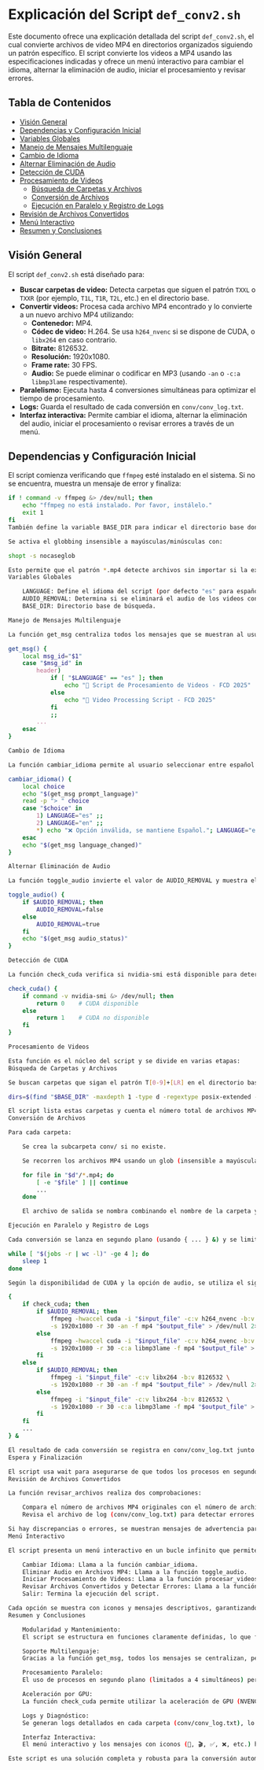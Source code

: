 # Explicación del Script `def_conv2.sh`

Este documento ofrece una explicación detallada del script `def_conv2.sh`, el cual convierte archivos de video MP4 en directorios organizados siguiendo un patrón específico. El script convierte los videos a MP4 usando las especificaciones indicadas y ofrece un menú interactivo para cambiar el idioma, alternar la eliminación de audio, iniciar el procesamiento y revisar errores.

## Tabla de Contenidos

- [Visión General](#visión-general)
- [Dependencias y Configuración Inicial](#dependencias-y-configuración-inicial)
- [Variables Globales](#variables-globales)
- [Manejo de Mensajes Multilenguaje](#manejo-de-mensajes-multilenguaje)
- [Cambio de Idioma](#cambio-de-idioma)
- [Alternar Eliminación de Audio](#alternar-eliminación-de-audio)
- [Detección de CUDA](#detección-de-cuda)
- [Procesamiento de Videos](#procesamiento-de-videos)
  - [Búsqueda de Carpetas y Archivos](#búsqueda-de-carpetas-y-archivos)
  - [Conversión de Archivos](#conversión-de-archivos)
  - [Ejecución en Paralelo y Registro de Logs](#ejecución-en-paralelo-y-registro-de-logs)
- [Revisión de Archivos Convertidos](#revisión-de-archivos-convertidos)
- [Menú Interactivo](#menú-interactivo)
- [Resumen y Conclusiones](#resumen-y-conclusiones)

## Visión General

El script `def_conv2.sh` está diseñado para:

- **Buscar carpetas de video:** Detecta carpetas que siguen el patrón `TXXL` o `TXXR` (por ejemplo, `T1L`, `T1R`, `T2L`, etc.) en el directorio base.
- **Convertir videos:** Procesa cada archivo MP4 encontrado y lo convierte a un nuevo archivo MP4 utilizando:
  - **Contenedor:** MP4.
  - **Códec de video:** H.264. Se usa `h264_nvenc` si se dispone de CUDA, o `libx264` en caso contrario.
  - **Bitrate:** 8126532.
  - **Resolución:** 1920x1080.
  - **Frame rate:** 30 FPS.
  - **Audio:** Se puede eliminar o codificar en MP3 (usando `-an` o `-c:a libmp3lame` respectivamente).
- **Paralelismo:** Ejecuta hasta 4 conversiones simultáneas para optimizar el tiempo de procesamiento.
- **Logs:** Guarda el resultado de cada conversión en `conv/conv_log.txt`.
- **Interfaz interactiva:** Permite cambiar el idioma, alternar la eliminación del audio, iniciar el procesamiento o revisar errores a través de un menú.

## Dependencias y Configuración Inicial

El script comienza verificando que `ffmpeg` esté instalado en el sistema. Si no se encuentra, muestra un mensaje de error y finaliza:

```bash
if ! command -v ffmpeg &> /dev/null; then
    echo "ffmpeg no está instalado. Por favor, instálelo."
    exit 1
fi
También define la variable BASE_DIR para indicar el directorio base donde se buscarán las carpetas. Si se pasa un parámetro, se usará ese directorio; de lo contrario, se usa el directorio actual.

Se activa el globbing insensible a mayúsculas/minúsculas con:

shopt -s nocaseglob

Esto permite que el patrón *.mp4 detecte archivos sin importar si la extensión está en minúsculas o mayúsculas.
Variables Globales

    LANGUAGE: Define el idioma del script (por defecto "es" para español).
    AUDIO_REMOVAL: Determina si se eliminará el audio de los videos convertidos (true o false).
    BASE_DIR: Directorio base de búsqueda.

Manejo de Mensajes Multilenguaje

La función get_msg centraliza todos los mensajes que se muestran al usuario, permitiendo cambiar de idioma de forma consistente. Por ejemplo:

get_msg() {
    local msg_id="$1"
    case "$msg_id" in
        header)
            if [ "$LANGUAGE" == "es" ]; then
                echo "🎥 Script de Procesamiento de Videos - FCD 2025"
            else
                echo "🎥 Video Processing Script - FCD 2025"
            fi
            ;;
        ...
    esac
}

Cambio de Idioma

La función cambiar_idioma permite al usuario seleccionar entre español e inglés:

cambiar_idioma() {
    local choice
    echo "$(get_msg prompt_language)"
    read -p "> " choice
    case "$choice" in
        1) LANGUAGE="es" ;;
        2) LANGUAGE="en" ;;
        *) echo "❌ Opción inválida, se mantiene Español."; LANGUAGE="es" ;;
    esac
    echo "$(get_msg language_changed)"
}

Alternar Eliminación de Audio

La función toggle_audio invierte el valor de AUDIO_REMOVAL y muestra el estado actual:

toggle_audio() {
    if $AUDIO_REMOVAL; then
        AUDIO_REMOVAL=false
    else
        AUDIO_REMOVAL=true
    fi
    echo "$(get_msg audio_status)"
}

Detección de CUDA

La función check_cuda verifica si nvidia-smi está disponible para determinar si se puede usar la aceleración por GPU:

check_cuda() {
    if command -v nvidia-smi &> /dev/null; then
        return 0    # CUDA disponible
    else
        return 1    # CUDA no disponible
    fi
}

Procesamiento de Videos

Esta función es el núcleo del script y se divide en varias etapas:
Búsqueda de Carpetas y Archivos

Se buscan carpetas que sigan el patrón T[0-9]+[LR] en el directorio base utilizando:

dirs=$(find "$BASE_DIR" -maxdepth 1 -type d -regextype posix-extended -regex ".*/T[0-9]+[LR]$" | sort -V)

El script lista estas carpetas y cuenta el número total de archivos MP4 que se van a procesar.
Conversión de Archivos

Para cada carpeta:

    Se crea la subcarpeta conv/ si no existe.

    Se recorren los archivos MP4 usando un glob (insensible a mayúsculas, gracias a nocaseglob):

    for file in "$d"/*.mp4; do
        [ -e "$file" ] || continue
        ...
    done

    El archivo de salida se nombra combinando el nombre de la carpeta y el nombre base del archivo original, añadiendo el sufijo _conv.mp4.

Ejecución en Paralelo y Registro de Logs

Cada conversión se lanza en segundo plano (usando { ... } &) y se limita a 4 procesos simultáneos mediante un bucle while:

while [ "$(jobs -r | wc -l)" -ge 4 ]; do
    sleep 1
done

Según la disponibilidad de CUDA y la opción de audio, se utiliza el siguiente bloque para convertir:

{
    if check_cuda; then
        if $AUDIO_REMOVAL; then
            ffmpeg -hwaccel cuda -i "$input_file" -c:v h264_nvenc -b:v 8126532 \
            -s 1920x1080 -r 30 -an -f mp4 "$output_file" > /dev/null 2>&1
        else
            ffmpeg -hwaccel cuda -i "$input_file" -c:v h264_nvenc -b:v 8126532 \
            -s 1920x1080 -r 30 -c:a libmp3lame -f mp4 "$output_file" > /dev/null 2>&1
        fi
    else
        if $AUDIO_REMOVAL; then
            ffmpeg -i "$input_file" -c:v libx264 -b:v 8126532 \
            -s 1920x1080 -r 30 -an -f mp4 "$output_file" > /dev/null 2>&1
        else
            ffmpeg -i "$input_file" -c:v libx264 -b:v 8126532 \
            -s 1920x1080 -r 30 -c:a libmp3lame -f mp4 "$output_file" > /dev/null 2>&1
        fi
    fi
    ...
} &

El resultado de cada conversión se registra en conv/conv_log.txt junto con una marca de tiempo y se muestran mensajes de progreso en pantalla.
Espera y Finalización

El script usa wait para asegurarse de que todos los procesos en segundo plano hayan finalizado antes de indicar que el procesamiento se ha completado.
Revisión de Archivos Convertidos

La función revisar_archivos realiza dos comprobaciones:

    Compara el número de archivos MP4 originales con el número de archivos convertidos (dentro de la carpeta conv/).
    Revisa el archivo de log (conv/conv_log.txt) para detectar errores en las conversiones.

Si hay discrepancias o errores, se muestran mensajes de advertencia para ayudar en la depuración.
Menú Interactivo

El script presenta un menú interactivo en un bucle infinito que permite al usuario realizar las siguientes acciones:

    Cambiar Idioma: Llama a la función cambiar_idioma.
    Eliminar Audio en Archivos MP4: Llama a la función toggle_audio.
    Iniciar Procesamiento de Videos: Llama a la función procesar_videos.
    Revisar Archivos Convertidos y Detectar Errores: Llama a la función revisar_archivos.
    Salir: Termina la ejecución del script.

Cada opción se muestra con iconos y mensajes descriptivos, garantizando que el usuario comprenda el estado actual y el progreso de cada acción.
Resumen y Conclusiones

    Modularidad y Mantenimiento:
    El script se estructura en funciones claramente definidas, lo que facilita la comprensión y futuras modificaciones.

    Soporte Multilenguaje:
    Gracias a la función get_msg, todos los mensajes se centralizan, permitiendo cambiar el idioma de manera consistente.

    Procesamiento Paralelo:
    El uso de procesos en segundo plano (limitados a 4 simultáneos) permite procesar grandes volúmenes de archivos de forma eficiente.

    Aceleración por GPU:
    La función check_cuda permite utilizar la aceleración de GPU (NVENC) si está disponible, optimizando la conversión de video.

    Logs y Diagnóstico:
    Se generan logs detallados en cada carpeta (conv/conv_log.txt), lo que facilita la revisión y solución de problemas en caso de errores.

    Interfaz Interactiva:
    El menú interactivo y los mensajes con iconos (🔎, 🎬, ✅, ❌, etc.) hacen que la experiencia del usuario sea clara y amigable.

Este script es una solución completa y robusta para la conversión automatizada de archivos de video, ideal para entornos con grandes volúmenes de datos y necesidades de procesamiento acelerado.
